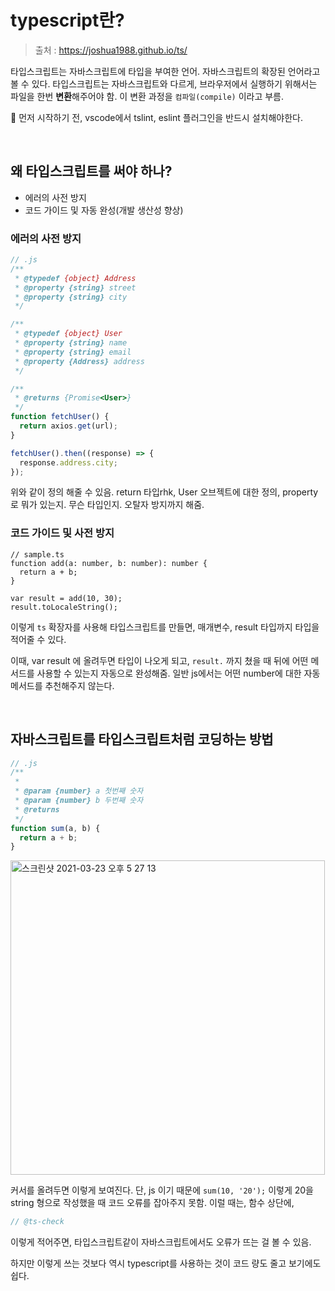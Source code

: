 # typescript란?

> 출처 : https://joshua1988.github.io/ts/

타입스크립트는 자바스크립트에 타입을 부여한 언어. 자바스크립트의 확장된 언어라고 볼 수 있다. 타입스크립트는 자바스크립트와 다르게, 브라우저에서 실행하기 위해서는 파일을 한번 **변환**해주어야 함. 이 변환 과정을 `컴파일(compile)` 이라고 부름.

📌 먼저 시작하기 전, vscode에서 tslint, eslint 플러그인을 반드시 설치해야한다.

<br/>

## 왜 타입스크립트를 써야 하나?

- 에러의 사전 방지
- 코드 가이드 및 자동 완성(개발 생산성 향상)

### 에러의 사전 방지

```js
// .js
/**
 * @typedef {object} Address
 * @property {string} street
 * @property {string} city
 */

/**
 * @typedef {object} User
 * @property {string} name
 * @property {string} email
 * @property {Address} address
 */

/**
 * @returns {Promise<User>}
 */
function fetchUser() {
  return axios.get(url);
}

fetchUser().then((response) => {
  response.address.city;
});
```

위와 같이 정의 해줄 수 있음. return 타입rhk, User 오브젝트에 대한 정의, property로 뭐가 있는지. 무슨 타입인지. 오탈자 방지까지 해줌.

### 코드 가이드 및 사전 방지

```tsx
// sample.ts
function add(a: number, b: number): number {
  return a + b;
}

var result = add(10, 30);
result.toLocaleString();
```

이렇게 `ts` 확장자를 사용해 타입스크립트를 만들면, 매개변수, result 타입까지 타입을 적어줄 수 있다.

이때, var result 에 올려두면 타입이 나오게 되고, `result.` 까지 쳤을 때 뒤에 어떤 메서드를 사용할 수 있는지 자동으로 완성해줌. 일반 js에서는 어떤 number에 대한 자동 메서드를 추천해주지 않는다.

<br/>

## 자바스크립트를 타입스크립트처럼 코딩하는 방법

```js
// .js
/**
 * 
 * @param {number} a 첫번째 숫자
 * @param {number} b 두번째 숫자
 * @returns 
 */
function sum(a, b) {
  return a + b;
}
```

<img width="503" alt="스크린샷 2021-03-23 오후 5 27 13" src="https://user-images.githubusercontent.com/59427983/112115921-14fc5500-8bfd-11eb-9970-776d5f63084f.png">

커서를 올려두면 이렇게 보여진다. 단, js 이기 때문에 `sum(10, '20');` 이렇게 20을 string 형으로 작성했을 때 코드 오류를 잡아주지 못함. 이럴 때는, 함수 상단에,

```js
// @ts-check
```

이렇게 적어주면, 타입스크립트같이 자바스크립트에서도 오류가 뜨는 걸 볼 수 있음.

하지만 이렇게 쓰는 것보다 역시 typescript를 사용하는 것이 코드 량도 줄고 보기에도 쉽다.